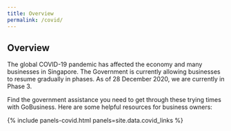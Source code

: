 ```yaml
---
title: Overview
permalink: /covid/
---
```

## Overview

The global COVID-19 pandemic has affected the economy and many businesses in Singapore. The Government is currently allowing businesses to resume gradually in phases. As of 28 December 2020, we are currently in Phase 3.

Find the government assistance you need to get through these trying times with GoBusiness. Here are some helpful resources for business owners:

{% include panels-covid.html panels=site.data.covid_links %}
